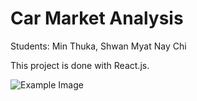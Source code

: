 # Car Market Analysis

Students:
Min Thuka, 
Shwan Myat Nay Chi

This project is done with React.js.



![Example Image](images/Dashboard.jpg)
